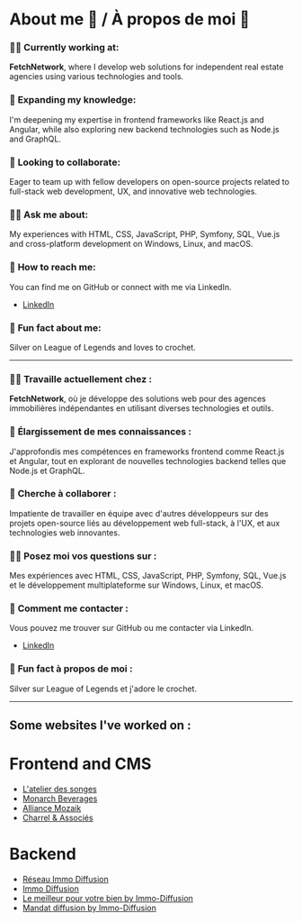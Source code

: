 # About me 👋 / À propos de moi 👋

### 👩‍💻 **Currently working at**:  
**FetchNetwork**, where I develop web solutions for independent real estate agencies using various technologies and tools.  


### 🌱 **Expanding my knowledge**:  
I'm deepening my expertise in frontend frameworks like React.js and Angular, while also exploring new backend technologies such as Node.js and GraphQL.  


### 🤝 **Looking to collaborate**:  
Eager to team up with fellow developers on open-source projects related to full-stack web development, UX, and innovative web technologies.  


### 🙋‍♀️ **Ask me about**:  
My experiences with HTML, CSS, JavaScript, PHP, Symfony, SQL, Vue.js and cross-platform development on Windows, Linux, and macOS.  


### 💬 **How to reach me**:  
You can find me on GitHub or connect with me via LinkedIn.  
- [LinkedIn](https://www.linkedin.com/in/mahdjouba-bouzouina/)


### 💃 **Fun fact about me**:  
Silver on League of Legends and loves to crochet.  


___________________________________________________

### 👩‍💻 **Travaille actuellement chez** :  
**FetchNetwork**, où je développe des solutions web pour des agences immobilières indépendantes en utilisant diverses technologies et outils.


### 🌱 **Élargissement de mes connaissances** :  
J'approfondis mes compétences en frameworks frontend comme React.js et Angular, tout en explorant de nouvelles technologies backend telles que Node.js et GraphQL.


### 🤝 **Cherche à collaborer** :  
Impatiente de travailler en équipe avec d'autres développeurs sur des projets open-source liés au développement web full-stack, à l'UX, et aux technologies web innovantes.


### 🙋‍♀️ **Posez moi vos questions sur :**
Mes expériences avec HTML, CSS, JavaScript, PHP, Symfony, SQL, Vue.js et le développement multiplateforme sur Windows, Linux, et macOS.


### 💬 **Comment me contacter** :  
Vous pouvez me trouver sur GitHub ou me contacter via LinkedIn.
- [LinkedIn](https://www.linkedin.com/in/mahdjouba-bouzouina/)


### 💃 **Fun fact à propos de moi** :  
Silver sur League of Legends et j'adore le crochet.


___________________________________________________

## Some websites I've worked on : 

# Frontend and CMS
- [L'atelier des songes](https://www.atelierdessonges.com/)
- [Monarch Beverages](https://www.monarchbeverages.com/)
- [Alliance Mozaik](https://www.alliancemozaik.com/)
- [Charrel & Associés](https://charrel-avocats.com/)

# Backend
- [Réseau Immo Diffusion](https://www.immo-diffusion.fr/)
- [Immo Diffusion](https://www.immo-diffusion.com/)
- [Le meilleur pour votre bien by Immo-Diffusion](https://www.le-meilleur-pour-votre-bien.fr/)
- [Mandat diffusion by Immo-Diffusion](https://www.mandat-diffusion.fr/)




